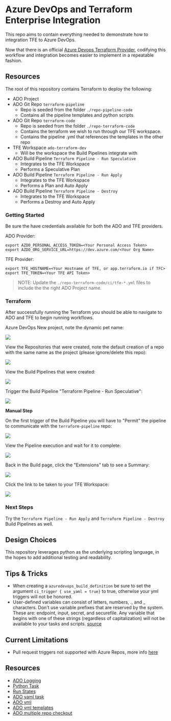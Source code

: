 # Azure DevOps and Terraform Enterprise Integration

This repo aims to contain everything needed to demonstrate how to integration TFE to Azure DevOps.

Now that there is an official [Azure Devops Terraform Provider](https://www.terraform.io/docs/providers/azuredevops/index.html), codifying this workflow and integration becomes easier to implement in a repeatable fashion.

## Resources

The root of this repository contains Terraform to deploy the following:

- ADO Project
- ADO Git Repo `terraform-pipeline`
  - Repo is seeded from the folder `./repo-pipeline-code`
  - Contains all the pipeline templates and python scripts
- ADO Git Repo `terraform-code`
  - Repo is seeded from the folder `./repo-terraform-code`
  - Contains the terraform we wish to run through our TFE workspace.
  - Contains the pipeline .yml that references the templates in the other repo
- TFE Workspace `ado-terraform-dev`
  - Will be the workspace the Build Pipelines integrate with
- ADO Build Pipeline `Terraform Pipeline - Run Speculative`
  - Integrates to the TFE Workspace
  - Performs a Speculative Plan
- ADO Build Pipeline `Terraform Pipeline - Run Apply`
  - Integrates to the TFE Workspace
  - Performs a Plan and Auto Apply
- ADO Build Pipeline `Terraform Pipeline - Destroy`
  - Integrates to the TFE Workspace
  - Performs a Destroy and Auto Apply

### Getting Started

Be sure the have credentials available for both the ADO and TFE providers.

ADO Provider:

```
export AZDO_PERSONAL_ACCESS_TOKEN=<Your Personal Access Token>
export AZDO_ORG_SERVICE_URL=https://dev.azure.com/<Your Org Name>
```

TFE Provider:

```
export TFE_HOSTNAME=<Your Hostname of TFE, or app.terraform.io if TFC>
export TFE_TOKEN=<Your TFE API Token>
```

> NOTE: Update the `./repo-terraform-code/ci/tfe-*.yml` files to include the the right ADO Project name.

### Terraform

After successfully running the Terraform you should be able to navigate to ADO and TFE to begin running workflows.

Azure DevOps New project, note the dynamic pet name:

![](images/ado-new-project.png)

View the Repositories that were created, note the default creation of a repo with the same name as the project (please ignore/delete this repo):

![](images/ado-repos.png)

View the Build Pipelines that were created:

![](images/ado-pipelines.png)

Trigger the Build Pipeline "Terraform Pipeline - Run Speculative":

![](images/ado-tfe-speculative-build.png)

**Manual Step**

On the first trigger of the Build Pipeline you will have to "Permit" the pipeline to communicate with the `terraform-pipeline` repo:

![](images/ado-terraform-pipeline-permit.png)

View the Pipeline execution and wait for it to complete:

![](images/ado-build-execution.png)

Back in the Build page, click the "Extensions" tab to see a Summary:

![](images/ado-build-summary.png)

Click the link to be taken to your TFE Workspace:

![](images/tfe-speculative-plan.png)

### Next Steps

Try the `Terraform Pipeline - Run Apply` and `Terraform Pipeline - Destroy` Build Pipelines as well.

## Design Choices

This repository leverages python as the underlying scripting language, in the hopes to add additional testing and readability.

## Tips & Tricks

- When creating a `azuredevops_build_definition` be sure to set the argument `ci_trigger { use_yaml = true}` to true, otherwise your yml triggers will not be honored.
- User-defined variables can consist of letters, numbers, ., and _ characters. Don't use variable prefixes that are reserved by the system. These are: endpoint, input, secret, and securefile. Any variable that begins with one of these strings (regardless of capitalization) will not be available to your tasks and scripts. [source](https://docs.microsoft.com/en-us/azure/devops/pipelines/process/variables?view=azure-devops&tabs=yaml%2Cbatch)

## Current Limitations

- Pull request triggers not supported with Azure Repos, more info [here](https://docs.microsoft.com/en-us/azure/devops/pipelines/troubleshooting/troubleshooting?view=azure-devops#pull-request-triggers-not-supported-with-azure-repos)

## Resources

- [ADO Logging](https://docs.microsoft.com/en-us/azure/devops/pipelines/scripts/logging-commands?view=azure-devops&tabs=bash)
- [Python Task](https://docs.microsoft.com/en-us/azure/devops/pipelines/tasks/utility/python-script?view=azure-devops)
- [Run States](https://www.terraform.io/docs/cloud/api/run.html#run-states)
- [ADO yaml task](https://docs.microsoft.com/en-us/azure/devops/pipelines/artifacts/pipeline-artifacts?view=azure-devops&tabs=yaml-task)
- [ADO yml](https://aka.ms/yaml)
- [ADO yml templates](https://docs.microsoft.com/en-us/azure/devops/pipelines/process/templates?view=azure-devops)
- [ADO multiple repo checkout](https://docs.microsoft.com/en-us/azure/devops/pipelines/repos/multi-repo-checkout?view=azure-devops)
